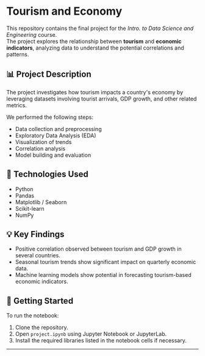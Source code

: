 # Tourism and Economy

This repository contains the final project for the *Intro. to Data Science and Engineering* course.  
The project explores the relationship between **tourism** and **economic indicators**, analyzing data to understand the potential correlations and patterns.

## 📊 Project Description
The project investigates how tourism impacts a country's economy by leveraging datasets involving tourist arrivals, GDP growth, and other related metrics.

We performed the following steps:
- Data collection and preprocessing
- Exploratory Data Analysis (EDA)
- Visualization of trends
- Correlation analysis
- Model building and evaluation

## 📌 Technologies Used
- Python
- Pandas
- Matplotlib / Seaborn
- Scikit-learn
- NumPy

## 💡 Key Findings
- Positive correlation observed between tourism and GDP growth in several countries.
- Seasonal tourism trends show significant impact on quarterly economic data.
- Machine learning models show potential in forecasting tourism-based economic indicators.

## 🚀 Getting Started
To run the notebook:
1. Clone the repository.
2. Open `project.ipynb` using Jupyter Notebook or JupyterLab.
3. Install the required libraries listed in the notebook cells if necessary.

---
